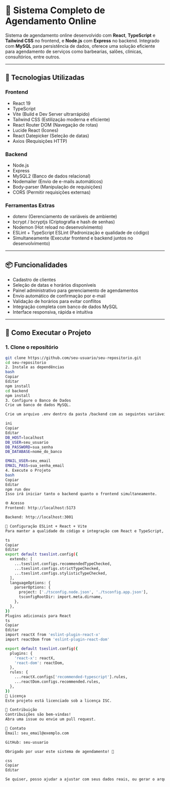 # 📅 Sistema Completo de Agendamento Online

Sistema de agendamento online desenvolvido com **React**, **TypeScript** e **Tailwind CSS** no frontend, e **Node.js** com **Express** no backend. Integrado com **MySQL** para persistência de dados, oferece uma solução eficiente para agendamento de serviços como barbearias, salões, clínicas, consultórios, entre outros.

---

## 🚀 Tecnologias Utilizadas

### Frontend
- React 19
- TypeScript
- Vite (Build e Dev Server ultrarrápido)
- Tailwind CSS (Estilização moderna e eficiente)
- React Router DOM (Navegação de rotas)
- Lucide React (Ícones)
- React Datepicker (Seleção de datas)
- Axios (Requisições HTTP)

### Backend
- Node.js
- Express
- MySQL2 (Banco de dados relacional)
- Nodemailer (Envio de e-mails automáticos)
- Body-parser (Manipulação de requisições)
- CORS (Permitir requisições externas)

### Ferramentas Extras
- dotenv (Gerenciamento de variáveis de ambiente)
- bcrypt / bcryptjs (Criptografia e hash de senhas)
- Nodemon (Hot reload no desenvolvimento)
- ESLint + TypeScript ESLint (Padronização e qualidade de código)
- Simultaneamente (Executar frontend e backend juntos no desenvolvimento)

---

## 📦 Funcionalidades

- Cadastro de clientes
- Seleção de datas e horários disponíveis
- Painel administrativo para gerenciamento de agendamentos
- Envio automático de confirmação por e-mail
- Validação de horários para evitar conflitos
- Integração completa com banco de dados MySQL
- Interface responsiva, rápida e intuitiva

---

## 🔧 Como Executar o Projeto

### 1. Clone o repositório

```bash
git clone https://github.com/seu-usuario/seu-repositorio.git
cd seu-repositorio
2. Instale as dependências
bash
Copiar
Editar
npm install
cd backend
npm install
3. Configure o Banco de Dados
Crie um banco de dados MySQL.

Crie um arquivo .env dentro da pasta /backend com as seguintes variáveis:

ini
Copiar
Editar
DB_HOST=localhost
DB_USER=seu_usuario
DB_PASSWORD=sua_senha
DB_DATABASE=nome_do_banco

EMAIL_USER=seu_email
EMAIL_PASS=sua_senha_email
4. Execute o Projeto
bash
Copiar
Editar
npm run dev
Isso irá iniciar tanto o backend quanto o frontend simultaneamente.

🌐 Acesso
Frontend: http://localhost:5173

Backend: http://localhost:3001

🧹 Configuração ESLint + React + Vite
Para manter a qualidade do código e integração com React e TypeScript, utilize a configuração:

ts
Copiar
Editar
export default tseslint.config({
  extends: [
    ...tseslint.configs.recommendedTypeChecked,
    ...tseslint.configs.strictTypeChecked,
    ...tseslint.configs.stylisticTypeChecked,
  ],
  languageOptions: {
    parserOptions: {
      project: ['./tsconfig.node.json', './tsconfig.app.json'],
      tsconfigRootDir: import.meta.dirname,
    },
  },
})
Plugins adicionais para React
ts
Copiar
Editar
import reactX from 'eslint-plugin-react-x'
import reactDom from 'eslint-plugin-react-dom'

export default tseslint.config({
  plugins: {
    'react-x': reactX,
    'react-dom': reactDom,
  },
  rules: {
    ...reactX.configs['recommended-typescript'].rules,
    ...reactDom.configs.recommended.rules,
  },
})
📜 Licença
Este projeto está licenciado sob a licença ISC.

🤝 Contribuição
Contribuições são bem-vindas!
Abra uma issue ou envie um pull request.

📝 Contato
Email: seu_email@exemplo.com

GitHub: seu-usuario

Obrigado por usar este sistema de agendamento! 🚀

css
Copiar
Editar

Se quiser, posso ajudar a ajustar com seus dados reais, ou gerar o arquivo README.md para você. Quer que eu faça?







